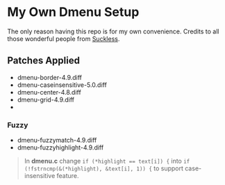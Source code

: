 # My Own Dmenu Setup
The only reason having this repo is for my own convenience. Credits to all those wonderful people from [Suckless](https://suckless.org).

## Patches Applied
* dmenu-border-4.9.diff
* dmenu-caseinsensitive-5.0.diff
* dmenu-center-4.8.diff
* dmenu-grid-4.9.diff
* 
### Fuzzy
* dmenu-fuzzymatch-4.9.diff
* dmenu-fuzzyhighlight-4.9.diff
> In **dmenu.c** change `if (*highlight == text[i]) {` into `if (!fstrncmp(&(*highlight), &text[i], 1)) {` to support case-insensitive feature.
